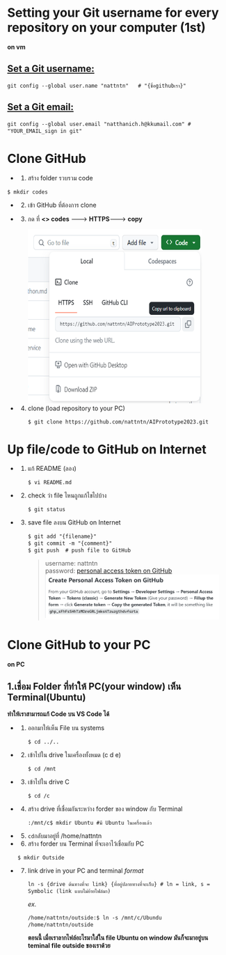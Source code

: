 # Setting your Git username for every repository on your computer (1st)
**on vm**

## [Set a Git username:](https://docs.github.com/en/get-started/getting-started-with-git/setting-your-username-in-git)
```
git config --global user.name "nattntn"   # "{ชื่อgithubเรา}"
```

## [Set a Git email:](https://docs.github.com/en/account-and-profile/setting-up-and-managing-your-personal-account-on-github/managing-email-preferences/setting-your-commit-email-address)
```
git config --global user.email "natthanich.h@kkumail.com" # "YOUR_EMAIL_sign in git"
```

# Clone GitHub 
- 1. สร้าง folder รวบรวม code
```
$ mkdir codes
```
- 2. เข้า GitHub ที่ต้องการ clone
- 3. กด ที่  **<> codes** ---> **HTTPS**---> **copy**
 
     
     <img src="https://github.com/nattntn/AIPrototype2023/blob/main/lecture/clone%20git.png" width="400" height="400" />
- 4. clone (load repository to your PC)
     ```
     $ git clone https://github.com/nattntn/AIPrototype2023.git
     ```
# Up file/code to GitHub on Internet
- 1. แก้ README (ลอง)
     ```
     $ vi README.md
     ```
- 2. check ว่า file ไหนถูกแก้ไขไปบ้าง
     ```
     $ git status
     ```
- 3. save file ลงบน GitHub on Internet
     ```
     $ git add "{filename}"
     $ git commit -m "{comment}"
     $ git push  # push file to GitHub
     ```
     > username: nattntn  
     > password: [personal access token on GitHub](https://stackoverflow.com/questions/68775869/message-support-for-password-authentication-was-removed?fbclid=IwAR0AMgckkSa4nNCk67TvtlVrZLl1LF_t3ssdQ5mq32emEpDgSLTT_LHYLOE)  
     > <img src="https://github.com/nattntn/AIPrototype2023/blob/main/lecture/personal%20access%20token%20on%20github.png" width = "400" heigth="200"/>


# Clone GitHub to your PC
**on PC**
## 1.เชื่อม Folder ที่ทำให้ PC(your window) เห็น Terminal(Ubuntu)
**ทำให้เราสามารถแก้ Code บน VS Code ได้**
- 1. ออกมาให้เห็น File บน systems
     ```
     $ cd ../..
     ```
- 2. เข้าไปใน drive ในเครื่องทั้งหมด (c d e)
     ```
     $ cd /mnt
     ```
 - 3. เข้าไปใน drive C
      ```
      $ cd /c
      ```
 - 4. สร้าง drive ที่เชื่อมกันระหว่าง forder ของ window กับ Terminal
      ```
      :/mnt/c$ mkdir Ubuntu #มี Ubuntu ในเครื่องแล้ว
      ```
 - 5. ``cd``กลับมาอยู่ที่ /home/nattntn
 - 6. สร้าง forder บน Terminal ที่จะเอาไว้เชื่อมกับ PC
   ```
   $ mkdir Outside
   ```
- 7. link drive in your PC and terminal
     *format*
     ```
     ln -s {drive ต้นทางที่จะ link} {ที่อยู่ปลายทางที่จะเก็บ} # ln = link, s = Symbolic (link แบบไม่ย้ายไฟล์มา)
     ```
     *ex.*
     ```
     /home/nattntn/outside:$ ln -s /mnt/c/Ubundu /home/nattntn/outside
     ```
     **ตอนนี้ เมื่อเราลากไฟล์อะไรมาใส่ใน file Ubuntu on window  มันก็จะมาอยู่บน teminal file outside ของเราด้วย**
      
   
     


     
